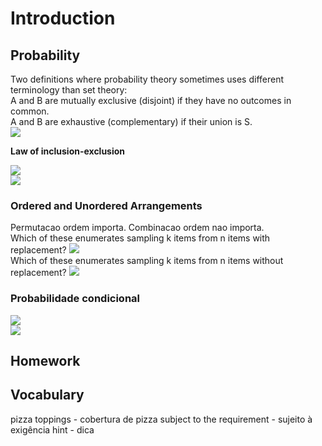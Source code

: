 # Introduction

## Probability
Two definitions where probability theory sometimes uses different terminology than set theory:<br>
A and B are mutually exclusive (disjoint) if they have no outcomes in common. <br>
A and B are exhaustive (complementary) if their union is S.<br>
<img src="https://render.githubusercontent.com/render/math?math=P(A)=\frac{n(A)}{n(S)}"> <br>

<b>Law of inclusion-exclusion</b>

<img src="https://render.githubusercontent.com/render/math?math=P(A U B)=P(A)%2B P(B)-P(A \cap B)"> <br>
<img src="https://render.githubusercontent.com/render/math?math=P(A U B)=P(A) %2B P(B/A)">


### Ordered and Unordered Arrangements
Permutacao ordem importa. Combinacao ordem nao importa. <br>
Which of these enumerates sampling  k  items from  n  items with replacement?
<img src="https://render.githubusercontent.com/render/math?math=n^k"><br>
Which of these enumerates sampling  k  items from  n  items without replacement?
<img src="https://render.githubusercontent.com/render/math?math=\frac{n!}{(n-k)!}">


### Probabilidade condicional

<img src="https://render.githubusercontent.com/render/math?math=P(B|A)=\frac{P(B \cap A)}{P(A)}"><br>
<img src="https://s1.static.brasilescola.uol.com.br/be/e/PROBABILIDADE1.JPG">


## Homework


## Vocabulary
pizza toppings - cobertura de pizza
subject to the requirement - sujeito à exigência
hint - dica
